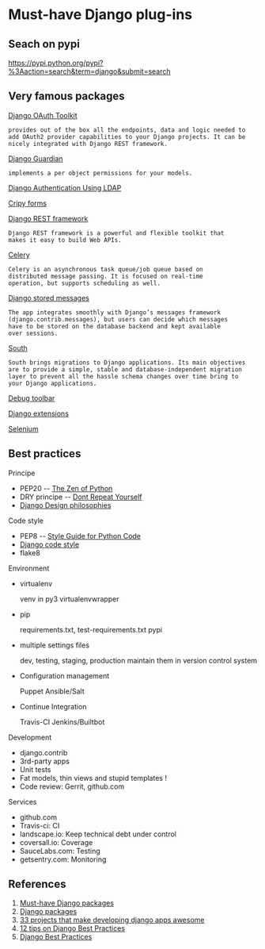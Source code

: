 Must-have Django plug-ins
=========================

Seach on pypi
-------------

https://pypi.python.org/pypi?%3Aaction=search&term=django&submit=search


Very famous packages
--------------------

[Django OAuth Toolkit](http://django-oauth-toolkit.readthedocs.org/en/latest/)

    provides out of the box all the endpoints, data and logic needed to
    add OAuth2 provider capabilities to your Django projects. It can be
    nicely integrated with Django REST framework.

[Django Guardian](http://django-guardian.readthedocs.org/)

    implements a per object permissions for your models.

[Django Authentication Using LDAP](https://pythonhosted.org/django-auth-ldap/)

[Cripy forms](http://django-crispy-forms.readthedocs.org/en/latest/)

[Django REST framework](http://www.django-rest-framework.org/)

    Django REST framework is a powerful and flexible toolkit that
    makes it easy to build Web APIs.


[Celery](http://www.celeryproject.org/)

    Celery is an asynchronous task queue/job queue based on
    distributed message passing. It is focused on real-time
    operation, but supports scheduling as well.

[Django stored messages](http://django-stored-messages.readthedocs.org/en/latest/)

    The app integrates smoothly with Django’s messages framework
    (django.contrib.messages), but users can decide which messages
    have to be stored on the database backend and kept available
    over sessions.

[South](http://south.readthedocs.org/en/latest/about.html)

    South brings migrations to Django applications. Its main objectives
    are to provide a simple, stable and database-independent migration
    layer to prevent all the hassle schema changes over time bring to
    your Django applications.

[Debug toolbar](https://github.com/django-debug-toolbar/django-debug-toolbar)

[Django extensions](http://django-extensions.readthedocs.org/en/latest/)

[Selenium](http://www.seleniumhq.org/)

Best practices
--------------

Principe

- PEP20 -- [The Zen of Python](http://legacy.python.org/dev/peps/pep-0020/)
- DRY principe -- [Dont Repeat Yourself](http://c2.com/cgi/wiki?DontRepeatYourself)
- [Django Design philosophies](https://docs.djangoproject.com/en/dev/misc/design-philosophies/)

Code style

- PEP8  -- [Style Guide for Python Code](http://legacy.python.org/dev/peps/pep-0008/)
- [Django code style](https://docs.djangoproject.com/en/dev/internals/contributing/writing-code/coding-style/)
- flake8

Environment

- virtualenv

    venv in py3
    virtualenvwrapper

- pip

    requirements.txt, test-requirements.txt
    pypi

- multiple settings files

    dev, testing, staging, production
    maintain them in version control system

- Configuration management

    Puppet
    Ansible/Salt

- Continue Integration

    Travis-CI
    Jenkins/Builtbot

Development

- django.contrib
- 3rd-party apps
- Unit tests
- Fat models, thin views and stupid templates !
- Code review: Gerrit, github.com

Services

- github.com
- Travis-ci: CI
- landscape.io: Keep technical debt under control
- coversall.io: Coverage
- SauceLabs.com: Testing
- getsentry.com: Monitoring

References
----------

1. [Must-have Django packages](https://devcharm.com/articles/79/must-have-django-packages/)
1. [Django packages](https://www.djangopackages.com/)
1. [33 projects that make developing django apps awesome](http://elweb.co/33-projects-that-make-developing-django-apps-awesome/)
1. [12 tips on Django Best Practices](http://www.slideshare.net/DZPM/12-tips-on-django-best-practices)
1. [Django Best Practices](http://lincolnloop.com/django-best-practices/index.html)
